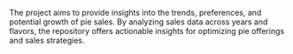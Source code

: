 The project aims to provide insights into the trends, preferences, and potential growth of pie sales. By analyzing sales data across years and flavors, the repository offers actionable insights for optimizing pie offerings and sales strategies.
